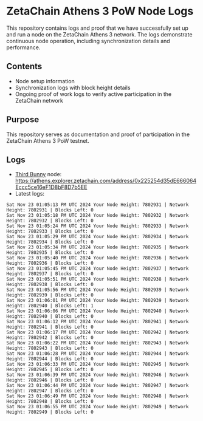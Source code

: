 # ZetaChain Athens 3 PoW Node Logs
This repository contains logs and proof that we have successfully set up and run a node on the ZetaChain Athens 3 network. The logs demonstrate continuous node operation, including synchronization details and performance.

## Contents
- Node setup information
- Synchronization logs with block height details
- Ongoing proof of work logs to verify active participation in the ZetaChain network

## Purpose
This repository serves as documentation and proof of participation in the ZetaChain Athens 3 PoW testnet.

## Logs

- [Third Bunny](https://thirdbunny.xyz/) node: https://athens.explorer.zetachain.com/address/0x225254d35dE666064Eccc5ce16eF1D8bF8D7b5EE
- Latest logs:
```
Sat Nov 23 01:05:13 PM UTC 2024 Your Node Height: 7802931 | Network Height: 7802931 | Blocks Left: 0
Sat Nov 23 01:05:18 PM UTC 2024 Your Node Height: 7802932 | Network Height: 7802932 | Blocks Left: 0
Sat Nov 23 01:05:24 PM UTC 2024 Your Node Height: 7802933 | Network Height: 7802933 | Blocks Left: 0
Sat Nov 23 01:05:29 PM UTC 2024 Your Node Height: 7802934 | Network Height: 7802934 | Blocks Left: 0
Sat Nov 23 01:05:34 PM UTC 2024 Your Node Height: 7802935 | Network Height: 7802935 | Blocks Left: 0
Sat Nov 23 01:05:40 PM UTC 2024 Your Node Height: 7802936 | Network Height: 7802936 | Blocks Left: 0
Sat Nov 23 01:05:45 PM UTC 2024 Your Node Height: 7802937 | Network Height: 7802937 | Blocks Left: 0
Sat Nov 23 01:05:51 PM UTC 2024 Your Node Height: 7802938 | Network Height: 7802938 | Blocks Left: 0
Sat Nov 23 01:05:56 PM UTC 2024 Your Node Height: 7802939 | Network Height: 7802939 | Blocks Left: 0
Sat Nov 23 01:06:01 PM UTC 2024 Your Node Height: 7802939 | Network Height: 7802940 | Blocks Left: 1
Sat Nov 23 01:06:06 PM UTC 2024 Your Node Height: 7802940 | Network Height: 7802940 | Blocks Left: 0
Sat Nov 23 01:06:12 PM UTC 2024 Your Node Height: 7802941 | Network Height: 7802941 | Blocks Left: 0
Sat Nov 23 01:06:17 PM UTC 2024 Your Node Height: 7802942 | Network Height: 7802942 | Blocks Left: 0
Sat Nov 23 01:06:22 PM UTC 2024 Your Node Height: 7802943 | Network Height: 7802943 | Blocks Left: 0
Sat Nov 23 01:06:28 PM UTC 2024 Your Node Height: 7802944 | Network Height: 7802944 | Blocks Left: 0
Sat Nov 23 01:06:33 PM UTC 2024 Your Node Height: 7802945 | Network Height: 7802945 | Blocks Left: 0
Sat Nov 23 01:06:39 PM UTC 2024 Your Node Height: 7802946 | Network Height: 7802946 | Blocks Left: 0
Sat Nov 23 01:06:44 PM UTC 2024 Your Node Height: 7802947 | Network Height: 7802947 | Blocks Left: 0
Sat Nov 23 01:06:49 PM UTC 2024 Your Node Height: 7802948 | Network Height: 7802948 | Blocks Left: 0
Sat Nov 23 01:06:55 PM UTC 2024 Your Node Height: 7802949 | Network Height: 7802949 | Blocks Left: 0
```
